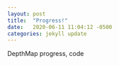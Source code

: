 ```yaml
---
layout: post
title:  "Progress!"
date:   2020-06-11 11:04:12 -0500
categories: jekyll update
---
```

DepthMap progress, code 

